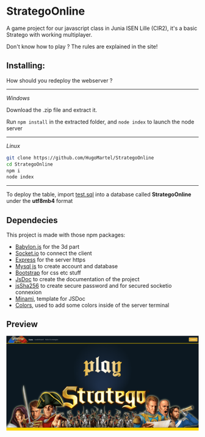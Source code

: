 # StrategoOnline
A game project for our javascript class in Junia ISEN Lille (CIR2), it's a basic Stratego with working multiplayer.

Don't know how to play ? The rules are explained in the site!

## Installing:
How should you redeploy the webserver ?

---

_Windows_

Download the .zip file and extract it.

Run `npm install` in the extracted folder, and `node index` to launch the node server

---

_Linux_
```bash
git clone https://github.com/HugoMartel/StrategoOnline
cd StrategoOnline
npm i
node index
```

---

To deploy the table, import [test.sql](test.sql) into a database called **StrategoOnline** under the **utf8mb4** format

## Dependecies
This project is made with those npm packages:
* [Babylon.js](https://github.com/BabylonJS/Babylon.js "Babylon's github") for the 3d part
* [Socket.io](https://github.com/socketio/socket.io "socket.io github") to connect the client 
* [Express](https://github.com/expressjs/express "Express github") for the server https
* [Mysql js](https://github.com/mysqljs/mysql "my sql js github page") to create account and database
* [Bootstrap](https://github.com/twbs/bootstrap "Bootstrap github") for css etc stuff
* [JsDoc](https://github.com/jsdoc/jsdoc "Jsodc github") to create the documentation of the project
* [jsSha256](https://github.com/emn178/js-sha256 "js Sha 256 github") to create secure password and for secured socketio connexion
* [Minami](https://github.com/nijikokun/minami "Minami Github"), template for JSDoc
* [Colors](https://github.com/Marak/colors.js "Colors Github"), used to add some colors inside of the server terminal
 
## Preview
![menu preview](doc/preview.png)
